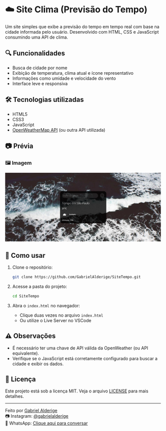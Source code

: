 # ☁️ Site Clima (Previsão do Tempo)

Um site simples que exibe a previsão do tempo em tempo real com base na cidade informada pelo usuário. Desenvolvido com HTML, CSS e JavaScript consumindo uma API de clima.

## 🔍 Funcionalidades

- Busca de cidade por nome
- Exibição de temperatura, clima atual e ícone representativo
- Informações como umidade e velocidade do vento
- Interface leve e responsiva

## 🛠️ Tecnologias utilizadas

- HTML5  
- CSS3  
- JavaScript  
- [OpenWeatherMap API](https://openweathermap.org/api) (ou outra API utilizada)

## 📷 Prévia

### 🖼️ Imagem

![preview](./previa.png) <!-- Substitua com o nome real da imagem ou adicione uma nova -->


## 🚀 Como usar

1. Clone o repositório:
   ```bash
   git clone https://github.com/GabrielAlderige/SiteTempo.git
   ```

2. Acesse a pasta do projeto:
   ```bash
   cd SiteTempo
   ```

3. Abra o `index.html` no navegador:
   - Clique duas vezes no arquivo `index.html`  
   - Ou utilize o Live Server no VSCode

## ⚠️ Observações

- É necessário ter uma chave de API válida da OpenWeather (ou API equivalente).
- Verifique se o JavaScript está corretamente configurado para buscar a cidade e exibir os dados.

## 📄 Licença

Este projeto está sob a licença MIT. Veja o arquivo [LICENSE](LICENSE) para mais detalhes.

---

Feito por [Gabriel Alderige](https://github.com/GabrielAlderige)  
📷 Instagram: [@gabrielalderige](https://instagram.com/gabrielalderige)  
💬 WhatsApp: [Clique aqui para conversar](https://wa.me/55SEUNUMEROAQUI)
